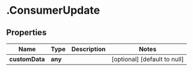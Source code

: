 # .ConsumerUpdate

## Properties
Name | Type | Description | Notes
------------ | ------------- | ------------- | -------------
**customData** | **any** |  | [optional] [default to null]


